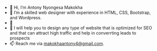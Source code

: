 - 👋 Hi, I’m Antony Nyongesa Makokha
- 👀 I’m a skilled web designer with experience in HTML, CSS, Bootstrap, and Wordpress.
- 🌱 
- 💞️ I will help you to design any type of website that is optimized for SEO and that can attract high traffic and help in converrting leads to prospects
- 📫 Reach me via makokhaantony4@gmail.com.

<!---
MAKOKHAANTONY4/MAKOKHAANTONY4 is a ✨ special ✨ repository because its `README.md` (this file) appears on your GitHub profile.
You can click the Preview link to take a look at your changes.
--->
